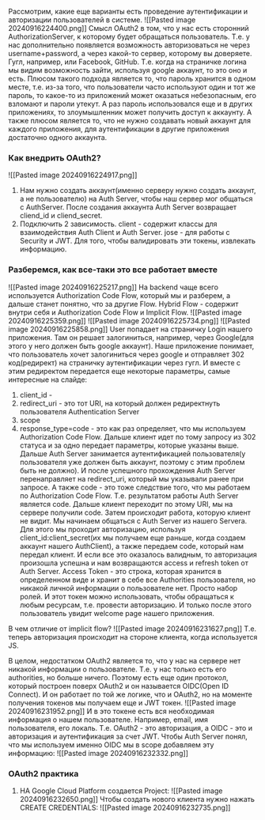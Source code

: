 Рассмотрим, какие еще варианты есть проведение аутентификации и авторизации пользователей в системе.
![[Pasted image 20240916224400.png]]
Смысл OAuth2 в том, что у нас есть сторонний AuthorizationServer, к которому будет обращаться пользователь. Т.е. у нас дополнительно появляется возможность авторизоваться не через username+password, а через какой-то сервер, которому вы доверяете. Гугл, например, или Facebook, GitHub. Т.е. когда на страничке логина мы видим возможность зайти, используя google аккаунт, то это оно и есть.
Плюсом такого подхода является то, что пароль хранится в одном месте, т.е. из-за того, что пользователи часто используют один и тот же пароль, то какое-то из приложений может оказаться небезопасным, его взломают и пароли утекут. А раз пароль использовался еще и в других приложениях, то злоумышленник может получить доступ к аккаунту. А также плюсом является то, что не нужно создавать новый аккаунт для каждого приложения, для аутентификации в другие приложения достаточно одного аккаунта.

### Как внедрить OAuth2?
![[Pasted image 20240916224917.png]]
1. Нам нужно создать аккаунт(именно серверу нужно создать аккаунт, а не пользователю) на Auth Server, чтобы наш сервер мог общаться с AuthServer. После создания аккаунта Auth Server возвращает cliend_id и cliend_secret.
2. Подключить 2 зависимость. client - содержит классы для взаимодействия Auth Client и Auth Server. jose - для работы с Security и JWT. Для того, чтобы валидировать эти токены, извлекать информацию.

### Разберемся, как все-таки это все работает вместе
![[Pasted image 20240916225217.png]]
На backend чаще всего используется Authorization Code Flow, который мы и разберем, а дальше станет понятно, что за другие Flow. Hybrid Flow - содержит внутри себя и Authorization Code Flow и Implicit Flow.
![[Pasted image 20240916225359.png]]
![[Pasted image 20240916225734.png]]
![[Pasted image 20240916225858.png]]
User попадает на страничку Login нашего приложения. Там он решает залогиниться, например, через Google(для этого у него должен быть google аккаунт). Наше приложение понимает, что пользователь хочет залогиниться через google и отправляет 302 код(редирект) на страничку аутентификации через гугл. И вместе с этим редиректом передается еще некоторые параметры, самые интересные на слайде:
1. client_id - 
2. redirect_uri - это тот URI, на который должен редиректнуть пользователя Authentication Server
3. scope
4. response_type=code - это как раз определяет, что мы используем Authorization Code Flow. 
Дальше клиент идет по тому запросу из 302 статуса и за одно передает параметры, которые указаны выше. Дальше Auth Server занимается аутентификацией пользователя(у пользователя уже должен быть аккаунт, поэтому с этим проблем быть не должно). И после успешного прохождения Auth Server перенаправляет на redirect_uri, который мы указывали ранее при запросе. А также code - это тоже следствие того, что мы работаем по Authorization Code Flow. Т.е. результатом работы Auth Server является code.
Дальше клиент переходит по этому URI, мы на сервере получили code. 
Затем происходит работа, которую клиент не видит. Мы начинаем общаться с Auth Server из нашего Servera. Для этого мы проходит авторизацию, используя client_id:client_secret(их мы получаем еще раньше, когда создаем аккаунт нашего AuthClient), а также передаем code, который нам передал клиент. И если все это оказалось валидным, то авторизация произошла успешна и нам возвращаются access и refresh token от Auth Server.
Access Token - это строка, которая хранится в определенном виде и хранит в себе все Authorities пользователя, но никакой личной информации о пользователе нет. Просто набор ролей. И этот токен можно использовать, чтобы обращаться к любым ресурсам, т.е. провести авторизацию. И только после этого пользователь увидит welcome page нашего приложения.

В чем отличие от implicit flow?
![[Pasted image 20240916231627.png]]
Т.е. теперь авторизация происходит на стороне клиента, когда используется JS.

В целом, недостатком OAuth2 является то, что у нас на сервере нет никакой информации о пользователе. Т.е. у нас только есть его authorities, но больше ничего. Поэтому есть еще один протокол, который построен поверх OAuth2 и он называется OIDC(Open ID Connect). И он работает по той же логике, что и OAuth2, но на моменте получения токенов мы получаем еще и JWT токен.
![[Pasted image 20240916231952.png]]
И в это токене есть вся необходимая информация о нашем пользователе. Например, email, имя пользователя, его локаль.
Т.е. OAuth2 - это авторизация, а OIDC - это и авторизация и аутентификация за счет JWT.
Чтобы Auth Server понял, что мы используем именно OIDC мы в scope добавляем эту информацию:
![[Pasted image 20240916232332.png]]

### OAuth2 практика
1. НА Google Cloud Platform создается Project:
![[Pasted image 20240916232650.png]]
Чтобы создать нового клиента нужно нажать CREATE CREDENTIALS:
![[Pasted image 20240916232735.png]]